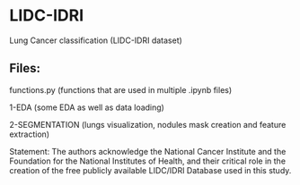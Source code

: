# LIDC-IDRI

Lung Cancer classification (LIDC-IDRI dataset)

## Files:

functions.py (functions that are used in multiple .ipynb files)

1-EDA (some EDA as well as data loading)

2-SEGMENTATION (lungs visualization, nodules mask creation and feature extraction)




Statement: The authors acknowledge the National Cancer Institute and the Foundation for the National Institutes of Health, and their critical role in the creation of the free publicly available LIDC/IDRI Database used in this study.
